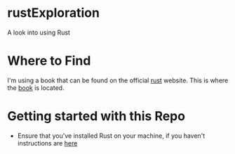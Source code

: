 # rustExploration
A look into using Rust

# Where to Find
I'm using a book that can be found on the official [rust](https://www.rust-lang.org/) website.
This is where the [book](https://doc.rust-lang.org/book/ch00-00-introduction.html) is located.

# Getting started with this Repo
- Ensure that you've installed Rust on your machine, if you haven't instructions are [here](./INSTALLRUST.md)
